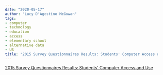 ```yaml
---
date: "2020-05-17"
author: "Lucy D'Agostino McGowan"
tags:
- computer
- technology
- education
- access
- elementary school
- alternative data
- US
title: "2015 Survey Questionnaires Results: Students' Computer Access and Use"
---
```


[2015 Survey Questionnaires Results: Students' Computer Access and Use](https://nces.ed.gov/pubsearch/pubsinfo.asp?pubid=2018148)
